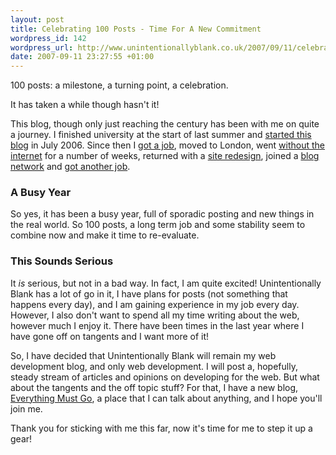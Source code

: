 ```yaml
--- 
layout: post
title: Celebrating 100 Posts - Time For A New Commitment
wordpress_id: 142
wordpress_url: http://www.unintentionallyblank.co.uk/2007/09/11/celebrating-100-posts-time-for-a-new-commitment/
date: 2007-09-11 23:27:55 +01:00
---
```

<p>100 posts: a milestone, a turning point, a celebration.</p>

<p>It has taken a while though hasn't it!</p>

<p>This blog, though only just reaching the century has been with me on quite a journey. I finished university at the start of last summer and <a href="http://www.unintentionallyblank.co.uk/2006/07/21/my-first-post/">started this blog</a> in July 2006. Since then I <a href="http://www.unintentionallyblank.co.uk/2006/09/30/out-of-the-blue-a-job/">got a job</a>, moved to London, went <a href="http://www.unintentionallyblank.co.uk/2006/11/11/quick-update/">without the internet</a> for a number of weeks, returned with a <a href="http://www.unintentionallyblank.co.uk/2007/02/09/redesign-what-do-you-think/">site redesign</a>, joined a <a href="http://www.gackink.com">blog network</a> and <a href="http://www.unintentionallyblank.co.uk/2007/07/03/the-end-of-one-good-thing-and-the-start-of-something-really-special/">got another job</a>.</p>

<h3>A Busy Year</h3>

<p>So yes, it has been a busy year, full of sporadic posting and new things in the real world. So 100 posts, a long term job and some stability seem to combine now and make it time to re-evaluate.</p>

<h3>This Sounds Serious</h3>

<p>It <em>is</em> serious, but not in a bad way. In fact, I am quite excited! Unintentionally Blank has a lot of go in it, I have plans for posts (not something that happens every day), and I am gaining experience in my job every day. However, I also don't want to spend all my time writing about the web, however much I enjoy it. There have been times in the last year where I have gone off on tangents and I want more of it!</p>

<p>So, I have decided that Unintentionally Blank will remain my web development blog, and only web development. I will post a, hopefully, steady stream of articles and opinions on developing for the web. But what about the tangents and the off topic stuff? For that, I have a new blog, <a href="http://www.philnash.co.uk">Everything Must Go</a>, a place that I can talk about anything, and I hope you'll join me.</p>

<p>Thank you for sticking with me this far, now it's time for me to step it up a gear!</p>
